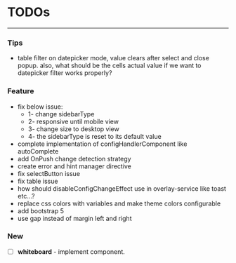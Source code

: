 # TODOs

---

### Tips

- table filter on datepicker mode, value clears after select and close popup. also, what should be the cells actual
  value if we want to datepicker filter works properly?

### Feature

- fix below issue:
  - 1- change sidebarType
  - 2- responsive until mobile view
  - 3- change size to desktop view
  - 4- the sidebarType is reset to its default value
- complete implementation of configHandlerComponent like autoComplete
- add OnPush change detection strategy
- create error and hint manager directive
- fix selectButton issue
- fix table issue
- how should disableConfigChangeEffect use in overlay-service like toast etc...?
- replace css colors with variables and make theme colors configurable
- add bootstrap 5
- use gap instead of margin left and right

[//]: # (نمیشه کامپوننتی رو که داره کانفیگ رو توی خودش ایمپورت میکنه، توی سرویسی استفادش کرد)

[//]: # (چون کانفیگ توی خودش داره از کانفیگ سرویس استفاده میکنه)

[//]: # (دراصل مشکل توی استفاده ی کانفیگ سرویس توی دایرکتیوه)

[//]: # (یه سرویس دارم که توش یه کامپوننت داره که توش یه دایرکتیو داره که توش اون سرویس رو داره)

[//]: # (service => component => directive => service)

### New

- [ ] **whiteboard** - implement component.
